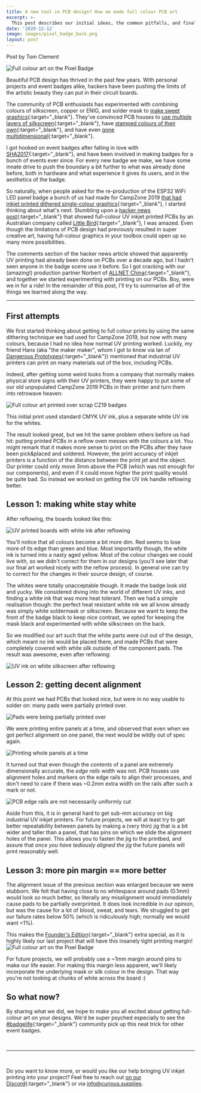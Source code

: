 ```yaml
---
title: A new tool in PCB design? How we made full colour PCB art
excerpt: >-
  This post describes our initial ideas, the common pitfalls, and finally a working way of adding full colour PCB art to electronics projects.
date: '2020-12-12'
image: images/pixel_badge_back.png
layout: post
---
```


Post by Tom Clement

![Full colour art on the Pixel Badge](/images/pixel_badge_back.png) 

Beautiful PCB design has thrived in the past few years. With personal projects and event badges alike, hackers have been pushing the limits of the artistic beauty they can put in their circuit boards.

The community of PCB enthusiasts has experimented with combining colours of silkscreen, copper or ENIG, and solder mask to [make sweet graphics](https://hackaday.com/2017/03/22/making-more-of-me-money/){:target="_blank"}. They've convinced PCB houses to [use multiple layers of silkscreen](https://hackaday.io/project/18508-mr-robot-badge/log/64526-how-i-created-the-mr-robot-badge){:target="_blank"}, have [stamped colours of their own](https://hackaday.com/2019/05/30/hackaday-superconference-pushing-the-boundaries-of-pcb-artwork-with-brian-benchoff/){:target="_blank"}, and have even [gone multidimensional](https://hackaday.com/2020/01/13/the-way-of-the-pcb-artist-how-to-make-truly-beautiful-circuit-boards/){:target="_blank"}.

I got hooked on event badges after falling in love with [SHA2017](https://hackaday.com/2017/08/14/hands-on-with-the-shacamp-2017-badge/){:target="_blank"}, and have been involved in making badges for a bunch of events ever since. For every new badge we make, we have some innate drive to push the boundary a bit further to what was already done before, both in hardware and what experience it gives its users, and in the aesthetics of the badge.

So naturally, when people asked for the re-production of the ESP32 WiFi LED panel badge a bunch of us had made for CampZone 2019 [that had inkjet printed dithered single-colour graphics](https://hackaday.com/2019/07/25/campzone-2019-badge-is-begging-to-become-a-huge-billboard/){:target="_blank"}, I started thinking about what's next. Stumbling upon a [hacker news post](https://news.ycombinator.com/item?id=20464215){:target="_blank"} that showed full-colour UV inkjet printed PCBs by an Australian company called [Little Bird](https://www.littlebird.com.au/){:target="_blank"}, I was amazed. Even though the limitations of PCB design had previously resulted in super creative art, having full-colour graphics in your toolbox could open up so many more possibilities.

The comments section of the hacker news article showed that apparently UV printing had already been done on PCBs over a decade ago, but I hadn't seen anyone in the badge scene use it before. So I got cracking with our (amazing!) production partner Norbert of [ALLNET China](https://shop.allnetchina.cn){:target="_blank"}, and together we started experimenting with printing on our PCBs. Boy, were we in for a ride! In the remainder of this post, I'll try to summarise all of the things we learned along the way.

***

## First attempts
We first started thinking about getting to full colour prints by using the same dithering technique we had used for CampZone 2019, but now with many colours, because I had no idea how normal UV printing worked. Luckily, my friend Hans (aka "the maker maker", whom I got to know via Ian of [Dangerous Prototypes](http://dangerousprototypes.com){:target="_blank"}) mentioned that industrial UV printers can print on many materials out of the box, including PCBs.

Indeed, after getting some weird looks from a company that normally makes physical store signs with their UV printers, they were happy to put some of our old unpopulated CampZone 2019 PCBs in their printer and turn them into retrowave heaven:

![Full colour art printed over scrap CZ19 badges](/images/pcbart/1st_try.jpeg)

This initial print used standard CMYK UV ink, plus a separate white UV ink for the whites.

The result looked great, but we hit the same problem others before us had hit: putting printed PCBs in a reflow oven messes with the colours a lot. You might remark that it makes more sense to print on the PCBs after they have been pick&placed and soldered. However, the print accuracy of inkjet printers is a function of the distance between the print jet and the object. Our printer could only move 3mm above the PCB (which was not enough for our components), and even if it could move higher the print quality would be quite bad. So instead we worked on getting the UV ink handle reflowing better.  

## Lesson 1: making white stay white

After reflowing, the boards looked like this:

![UV printed boards with white ink after reflowing](/images/pcbart/1st_try_baked.png)

You'll notice that all colours become a bit more dim. Red seems to lose more of its edge than green and blue. Most importantly though, the white ink is turned into a nasty aged yellow. Most of the colour changes we could live with, so we didn't correct for them in our designs (you'll see later that our final art worked nicely with the reflow process). In general one can try to correct for the changes in their source design, of course.

The whites were totally unacceptable though. It made the badge look old and yucky. We considered diving into the world of different UV inks, and finding a white ink that was more heat tolerant. Then we had a simple realisation though: the perfect heat resistant white ink we all know already was simply white soldermask or silkscreen. Because we want to keep the front of the badge black to keep nice contrast, we opted for keeping the mask black and experimented with white silkscreen on the back.

So we modified our art such that the white parts were cut out of the design, which meant no ink would be placed there, and made PCBs that were completely covered with white silk outside of the component pads. The result was awesome, even after reflowing:

![UV ink on white silkscreen after reflowing](/images/pcbart/2nd_try_white.jpg)

## Lesson 2: getting decent alignment

At this point we had PCBs that looked nice, but were in no way usable to solder on: many pads were partially printed over.

![Pads were being partially printed over](/images/pcbart/alignment_pads.jpg)

We were printing entire panels at a time, and observed that even when we got perfect alignment on one panel, the next would be wildly out of spec again.

![Printing whole panels at a time](/images/pcbart/alignment_panel.jpg)

It turned out that even though the _contents_ of a panel are extremely dimensionally accurate, the _edge rails_ width was not. PCB houses use alignment holes and markers on the edge rails to align their processes, and don't need to care if there was ~0.2mm extra width on the rails after such a mark or not.

![PCB edge rails are not necessarily uniformly cut](/images/pcbart/alignment_rails.jpg)

Aside from this, it is in general hard to get sub-mm accuracy on big industrial UV inkjet printers. For future projects, we will at least try to get better repeatability between panels by making a (very thin) jig that is a bit wider and taller than a panel, that has pins on which we slide the alignment holes of the panel. This allows you to fasten the jig to the printbed, and assure that _once you have tediously aligned the jig_ the future panels will print reasonably well.

## Lesson 3: more pin margin == more better

The alignment issue of the previous section was enlarged because we were stubborn. We felt that having close to no whitespace around pads (0.1mm) would look so much better, so literally any misalignment would immediately cause pads to be partially overprinted. It does look incredible in our opinion, but was the cause for a lot of blood, sweat, and tears. We struggled to get our failure rates below 50% (which is ridiculously high; normally we would want <1%).

This makes the [Founder's Edition](/#buy){:target="_blank"} extra special, as it is highly likely our last project that will have this insanely tight printing margin!
![Full colour art on the Pixel Badge](/images/pixel_badge_back.png)

For future projects, we will probably use a ~1mm margin around pins to make our life easier. For making this margin less apparent, we'll likely incorporate the underlying mask or silk colour in the design. That way you're not looking at chunks of white across the board :)

## So what now?

By sharing what we did, we hope to make you all excited about getting full-colour art on your designs. We'd be super psyched especially to see the [#badgelife](https://twitter.com/search?q=badgelife){:target="_blank"} community pick up this neat trick for other event badges.

<br>

***

<br>

Do you want to know more, or would you like our help bringing UV inkjet printing into your project? Feel free to reach out [on our Discord](/docs/community){:target="_blank"} or via info@curious.supplies.